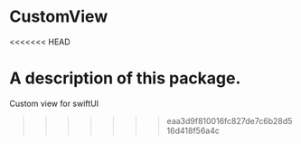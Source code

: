 # CustomView
<<<<<<< HEAD

A description of this package.
=======
Custom view for swiftUI
>>>>>>> eaa3d9f810016fc827de7c6b28d516d418f56a4c
